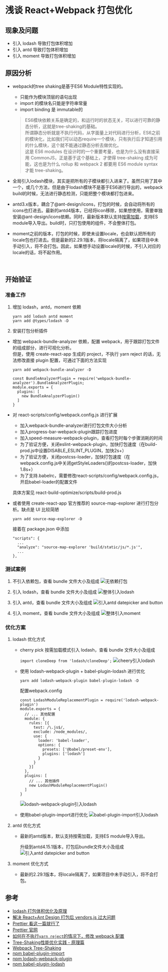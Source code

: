 # 浅谈 React+Webpack 打包优化

## 现象及问题

- 引入 lodash 导致打包体积增加
- 引入 antd 导致打包体积增加
- 引入 moment 导致打包体积增加

## 原因分析

- webpack的tree shaking是基于ES6 Module特性实现的。
  - 只能作为模块顶层的语句出现
  - import 的模块名只能是字符串常量
  - import binding 是 immutable的

  >ES6模块依赖关系是确定的，和运行时的状态无关，可以进行可靠的静态分析，这就是tree-shaking的基础。\
  所谓静态分析就是不执行代码，从字面量上对代码进行分析，ES6之前的模块化，比如我们可以动态require一个模块，只有执行后才知道引用的什么模块，这个就不能通过静态分析去做优化。\
  这是 ES6 modules 在设计时的一个重要考量，也是为什么没有直接采用 CommonJS，正是基于这个基础上，才使得 tree-shaking 成为可能，这也是为什么 rollup 和 webpack 2 都要用 ES6 module syntax 才能 tree-shaking。

- 全局引入lodash模块，其实是把所有的子模块都引入进来了。虽然只用了其中一个，或几个方法，但是由于lodash模块不是基于ES6进行导出的，webpack build的时候，无法进行静态检测，只能把整个模块都打包进来。
- antd3.x版本，耦合了@ant-design/icons，打包的时候，会自动将所有的icons也打进去。最新的antd4版本，已经将icon移除，如果想使用，需要单独安装@ant-design/icons依赖。同时，最新版本默认支持[按需加载](https://ant.design/docs/react/introduce-cn#按需加载)，支持ES module导入导出。build时，只打包使用的组件，不会整体打包。
- moment之前的版本，打包的时候，即使未设置locale，也会默认把所有的locale包也打进去。但是最新的2.29.1版本，将locale隔离了，如果项目中未手动引入，将不会打包。因此，如果想手动设置locale的时候，不引入对应的locale的话，将不起作用。

<BR>

## 开始验证

### 准备工作

1. 增加 lodash，antd，moment 依赖
    ```
    yarn add lodash antd moment
    yarn add @types/lodash -D
    ```

2. 安装打包分析插件
  - 增加 webpack-bundle-analyzer 依赖，配置 webpack，用于跟踪打包文件的组成部分，进行可视化分析。\
    但是，使用 create-react-app 生成的 project，不执行 yarn reject 的话，无法修改直接 plugin 配置，可通过下面的方法实现

    ```
    yarn add webpack-bundle-analyzer -D
    ```

    ```
    const BundleAnalyzerPlugin = require('webpack-bundle-analyzer').BundleAnalyzerPlugin;
    module.exports = {
      plugins: [
        new BundleAnalyzerPlugin()
      ]
    }
    ```

  - 对 react-scripts/config/webpack.config.js 进行扩展
    - 加入webpack-bundle-analyzer进行打包文件大小分析
    - 加入progress-bar-webpack-plugin跟踪打包进度
    - 加入speed-measure-webpack-plugin，查看打包时每个步骤消耗的时间
    - 为了验证方便，关闭eslint-webpack-plugin，加快打包速度（在build-prod.js中设置DISABLE_ESLINT_PLUGIN，加快2s+）
    - 为了验证方便，关闭postcss-loader，加快打包速度（在webpack.config.js中关闭getStyleLoaders()的postcss-loader，加快1.8s+）
    - 为了支持.babelrc，需要修改react-scripts/config/webpack.config.js，开启babel-loader的配置文件
  
    具体方案见 react-build-optimize/scripts/build-prod.js

  - 或者使用 create-react-app 官方推荐的 source-map-explorer 进行打包分析。缺点是 UI 比较简陋
    ```
    yarn add source-map-explorer -D
    ```
    接着在 package.json 中添加
    ```
    "scripts": {
      ...
      "analyze": "source-map-explorer 'build/static/js/*.js'",
      ...
    },
    ```

### **测试案例**

1. 不引入依赖包，查看 bundle 文件大小及组成
   ![无依赖打包](src/assets/images/pure-page.jpeg "pure-page")

2. 引入 lodash，查看 bundle 文件大小及组成
   ![整体引入lodash](src/assets/images/lodash-import-all.jpeg "lodash-import-all")

3. 引入 antd，查看 bundle 文件大小及组成
   ![引入antd datepicker and button](src/assets/images/antd3-import-date-btn.jpeg "antd3-import-date-btn")
   
4. 引入 moment，查看 bundle 文件大小及组成
   ![整体引入moment](src/assets/images/moment-import-all.jpeg "moment-import-all")

### 优化方案

1. lodash 优化方式
   - cherry pick 按需加载模式引入 lodash，查看 bundle 文件大小及组成

      `import cloneDeep from 'lodash/cloneDeep';`
      ![cheery引入lodash](src/assets/images/lodash-import-cheery.jpeg "lodash-import-cheery")

   - 使用 lodash-webpack-plugin + babel-plugin-lodash 进行优化

      `yarn add lodash-webpack-plugin babel-plugin-lodash -D`

      配置webpack.config
      ```
      const LodashModuleReplacementPlugin = require('lodash-webpack-plugin')
      module.exports = {
        // ... 其他配置
        module: {
          rules: [{
            test: /\.js$/,
            exclude: /node_modules/,
            use: {
              loader: 'babel-loader',
              options: {
                presets: ['@babel/preset-env'],
                plugins: ['lodash']
              }
            }
          }]
        },
        plugins: [
          // ... 其他插件
          new LodashModuleReplacementPlugin()
        ]
      }
      ```
      ![lodash-webpack-plugin引入lodash](src/assets/images/lodash-use-babel-plugin.jpeg "lodash-use-babel-plugin")

   - 使用babel-plugin-import进行优化
      ![babel-plugin-import引入lodash](src/assets/images/lodash-babel-plugin-import.jpeg "lodash-babel-plugin-import")


2. antd 优化方式
   - 最新的antd版本，默认支持按需加载，支持ES module导入导出。

      升级到antd4.15.1版本，打包后bundle文件大小及组成
      ![引入antd datepicker and button](src/assets/images/antd4-import-date-btn.jpeg "antd4-import-date-btn")

3. moment 优化方式
   - 最新的2.29.1版本，将locale隔离了，如果项目中未手动引入，将不会打包。


## 参考

- [lodash 打包体积优化及原理](https://www.jianshu.com/p/f03ff4f3a8b3)
- [解决 React+Ant Design 打包后 vendors.js 过大问题](https://blog.csdn.net/qq_36400206/article/details/104605580)
- [Prettier 看这一篇就行了](https://zhuanlan.zhihu.com/p/81764012)
- [Prettier 官网](https://prettier.io/docs/en/)
- [如何在不执行`yarn reject`的情况下，修改 webpack 配置](https://medium.com/@romanonthego/webpack-bundle-analyzer-for-create-react-app-9aebb0d01084)
- [Tree-Shaking性能优化实践 - 原理篇](https://juejin.cn/post/6844903544756109319)
- [Webpack Tree-Shaking](https://v4.webpack.js.org/guides/tree-shaking/)
- [npm babel-plugin-import](https://www.npmjs.com/package/babel-plugin-import)
- [npm lodash-webpack-plugin](https://www.npmjs.com/package/lodash-webpack-plugin)
- [npm babel-plugin-lodash](https://www.npmjs.com/package/babel-plugin-lodash)
